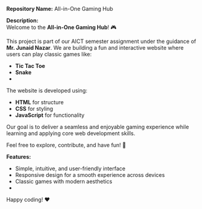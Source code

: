 **Repository Name:** All-in-One Gaming Hub  

**Description:**  
Welcome to the **All-in-One Gaming Hub**! 🎮  

This project is part of our AICT semester assignment under the guidance of **Mr. Junaid Nazar**. We are building a fun and interactive website where users can play classic games like:  
- **Tic Tac Toe**  
- **Snake**
- 
The website is developed using:  
- **HTML** for structure  
- **CSS** for styling  
- **JavaScript** for functionality  

Our goal is to deliver a seamless and enjoyable gaming experience while learning and applying core web development skills.  

Feel free to explore, contribute, and have fun! 🚀  

**Features:**  
- Simple, intuitive, and user-friendly interface  
- Responsive design for a smooth experience across devices  
- Classic games with modern aesthetics
- 
Happy coding! ❤️
